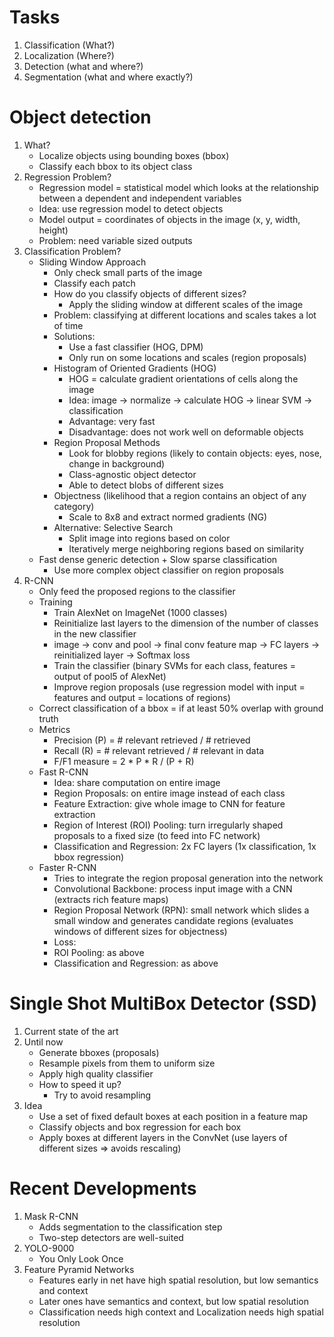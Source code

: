 # Tasks
1. Classification (What?)
1. Localization (Where?)
1. Detection (what and where?)
1. Segmentation (what and where exactly?)



# Object detection
1. What?
    - Localize objects using bounding boxes (bbox)
    - Classify each bbox to its object class
1. Regression Problem?
    - Regression model = statistical model which looks at the relationship between a dependent and independent variables
    - Idea: use regression model to detect objects
    - Model output = coordinates of objects in the image (x, y, width, height)
    - Problem: need variable sized outputs
1. Classification Problem?
    - Sliding Window Approach
        * Only check small parts of the image
        * Classify each patch
        * How do you classify objects of different sizes?
            + Apply the sliding window at different scales of the image
        * Problem: classifying at different locations and scales takes a lot of time
        * Solutions:
            + Use a fast classifier (HOG, DPM)
            + Only run on some locations and scales (region proposals)
        * Histogram of Oriented Gradients (HOG)
            + HOG = calculate gradient orientations of cells along the image
            + Idea: image -> normalize -> calculate HOG -> linear SVM -> classification
            + Advantage: very fast
            + Disadvantage: does not work well on deformable objects
        * Region Proposal Methods
            + Look for blobby regions (likely to contain objects: eyes, nose, change in background)
            + Class-agnostic object detector
            + Able to detect blobs of different sizes
        * Objectness (likelihood that a region contains an object of any category)
            + Scale to 8x8 and extract normed gradients (NG)
        * Alternative: Selective Search
            + Split image into regions based on color
            + Iteratively merge neighboring regions based on similarity
    - Fast dense generic detection + Slow sparse classification
        * Use more complex object classifier on region proposals
1. R-CNN
    * Only feed the proposed regions to the classifier
    * Training
        + Train AlexNet on ImageNet (1000 classes)
        + Reinitialize last layers to the dimension of the number of classes in the new classifier
        + image -> conv and pool -> final conv feature map -> FC layers -> reinitialized layer -> Softmax loss
        + Train the classifier (binary SVMs for each class, features = output of pool5 of AlexNet)
        + Improve region proposals (use regression model with input = features and output = locations of regions)
    * Correct classification of a bbox = if at least 50% overlap with ground truth
    * Metrics
        + Precision (P) = # relevant retrieved / # retrieved
        + Recall (R) = # relevant retrieved / # relevant in data
        + F/F1 measure = 2 * P * R / (P + R)
    * Fast R-CNN
        + Idea: share computation on entire image
        + Region Proposals: on entire image instead of each class
        + Feature Extraction: give whole image to CNN for feature extraction
        + Region of Interest (ROI) Pooling: turn irregularly shaped proposals to a fixed size (to feed into FC network)
        + Classification and Regression: 2x FC layers (1x classification, 1x bbox regression)
    * Faster R-CNN
        + Tries to integrate the region proposal generation into the network
        + Convolutional Backbone: process input image with a CNN (extracts rich feature maps)
        + Region Proposal Network (RPN): small network which slides a small window and generates candidate regions (evaluates windows of different sizes for objectness)
        + Loss: 
        + ROI Pooling: as above
        + Classification and Regression: as above



# Single Shot MultiBox Detector (SSD)
1. Current state of the art
1. Until now
    - Generate bboxes (proposals)
    - Resample pixels from them to uniform size
    - Apply high quality classifier
    - How to speed it up?
        * Try to avoid resampling
1. Idea
    - Use a set of fixed default boxes at each position in a feature map
    - Classify objects and box regression for each box
    - Apply boxes at different layers in the ConvNet (use layers of different sizes => avoids rescaling)



# Recent Developments
1. Mask R-CNN
    - Adds segmentation to the classification step
    - Two-step detectors are well-suited
1. YOLO-9000
    - You Only Look Once
1. Feature Pyramid Networks
    - Features early in net have high spatial resolution, but low semantics and context
    - Later ones have semantics and context, but low spatial resolution
    - Classification needs high context and Localization needs high spatial resolution

